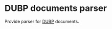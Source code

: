 # DUBP documents parser

Provide parser for [DUBP] documents.

[DUBP]: https://git.duniter.org/documents/rfcs/-/blob/master/rfc/0010_Duniter_Blockchain_Protocol_V12.md
